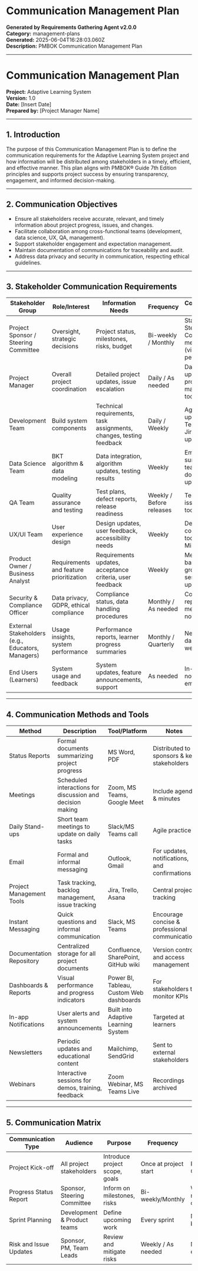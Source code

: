 # Communication Management Plan

**Generated by Requirements Gathering Agent v2.0.0**  
**Category:** management-plans  
**Generated:** 2025-06-04T16:28:03.060Z  
**Description:** PMBOK Communication Management Plan

---

# Communication Management Plan  
**Project:** Adaptive Learning System  
**Version:** 1.0  
**Date:** [Insert Date]  
**Prepared by:** [Project Manager Name]  

---

## 1. Introduction

The purpose of this Communication Management Plan is to define the communication requirements for the Adaptive Learning System project and how information will be distributed among stakeholders in a timely, efficient, and effective manner. This plan aligns with PMBOK® Guide 7th Edition principles and supports project success by ensuring transparency, engagement, and informed decision-making.

---

## 2. Communication Objectives

- Ensure all stakeholders receive accurate, relevant, and timely information about project progress, issues, and changes.
- Facilitate collaboration among cross-functional teams (development, data science, UX, QA, management).
- Support stakeholder engagement and expectation management.
- Maintain documentation of communications for traceability and audit.
- Address data privacy and security in communication, respecting ethical guidelines.

---

## 3. Stakeholder Communication Requirements

| Stakeholder Group               | Role/Interest                              | Information Needs                              | Frequency        | Communication Method(s)               | Responsibility         |
|--------------------------------|--------------------------------------------|-----------------------------------------------|------------------|-------------------------------------|-----------------------|
| Project Sponsor / Steering Committee | Oversight, strategic decisions             | Project status, milestones, risks, budget     | Bi-weekly / Monthly | Status reports, Steering Committee meetings (virtual/in-person) | Project Manager       |
| Project Manager                | Overall project coordination                | Detailed project updates, issue escalation    | Daily / As needed | Daily stand-ups, emails, project management tool updates         | Project Manager       |
| Development Team               | Build system components                      | Technical requirements, task assignments, changes, testing feedback | Daily / Weekly   | Agile stand-ups, Slack/MS Teams, Jira/Trello updates             | Development Lead      |
| Data Science Team              | BKT algorithm & data modeling                | Data integration, algorithm updates, testing results | Weekly          | Email summaries, team meetings, documentation updates            | Data Science Lead     |
| QA Team                       | Quality assurance and testing                 | Test plans, defect reports, release readiness | Weekly / Before releases | Test reports, issue tracking tools, meetings                      | QA Lead               |
| UX/UI Team                   | User experience design                        | Design updates, user feedback, accessibility needs | Weekly          | Design reviews, collaborative tools (Figma, Miro), emails       | UX Lead               |
| Product Owner / Business Analyst | Requirements and feature prioritization     | Requirements updates, acceptance criteria, user feedback | Weekly          | Meetings, backlog grooming sessions, email updates                | Product Owner         |
| Security & Compliance Officer | Data privacy, GDPR, ethical compliance       | Compliance status, data handling procedures   | Monthly / As needed | Compliance reports, meetings, email notifications                 | Compliance Officer    |
| External Stakeholders (e.g., Educators, Managers) | Usage insights, system performance           | Performance reports, learner progress summaries | Monthly / Quarterly | Newsletters, dashboards, webinars                                 | Project Manager       |
| End Users (Learners)           | System usage and feedback                      | System updates, feature announcements, support | As needed        | In-app notifications, emails, FAQs                                | Customer Support Team |

---

## 4. Communication Methods and Tools

| Method                      | Description                                             | Tool/Platform         | Notes                                         |
|-----------------------------|---------------------------------------------------------|----------------------|-----------------------------------------------|
| Status Reports              | Formal documents summarizing project progress           | MS Word, PDF          | Distributed to sponsors & key stakeholders    |
| Meetings                   | Scheduled interactions for discussion and decision making | Zoom, MS Teams, Google Meet | Include agenda & minutes                       |
| Daily Stand-ups            | Short team meetings to update on daily tasks            | Slack/MS Teams call   | Agile practice                                  |
| Email                      | Formal and informal messaging                            | Outlook, Gmail        | For updates, notifications, and confirmations  |
| Project Management Tools   | Task tracking, backlog management, issue tracking       | Jira, Trello, Asana   | Central project tracking                        |
| Instant Messaging          | Quick questions and informal communication               | Slack, MS Teams       | Encourage concise & professional communication |
| Documentation Repository   | Centralized storage for all project documents            | Confluence, SharePoint, GitHub wiki | Version control and access management          |
| Dashboards & Reports       | Visual performance and progress indicators                | Power BI, Tableau, Custom Web dashboards | For stakeholders to monitor KPIs               |
| In-app Notifications       | User alerts and system announcements                      | Built into Adaptive Learning System | Targeted at learners                            |
| Newsletters                | Periodic updates and educational content                  | Mailchimp, SendGrid   | Sent to external stakeholders                   |
| Webinars                   | Interactive sessions for demos, training, feedback       | Zoom Webinar, MS Teams Live | Recordings archived                              |

---

## 5. Communication Matrix

| Communication Type     | Audience                 | Purpose                              | Frequency        | Format                 | Owner                | Escalation Path     |
|------------------------|--------------------------|------------------------------------|------------------|------------------------|----------------------|---------------------|
| Project Kick-off       | All project stakeholders | Introduce project scope, goals     | Once at project start | Presentation, Q&A      | Project Manager       | PMO / Sponsor       |
| Progress Status Report  | Sponsor, Steering Committee | Inform on milestones, risks        | Bi-weekly/Monthly | Written report, dashboard | Project Manager       | Project Sponsor     |
| Sprint Planning        | Development & Product teams | Define upcoming work               | Every sprint     | Meeting, Jira backlog   | Scrum Master/Product Owner | Project Manager     |
| Risk and Issue Updates | Sponsor, PM, Team Leads  | Review and mitigate risks           | Weekly / As needed | Meeting, email          | Risk Manager/PM       |